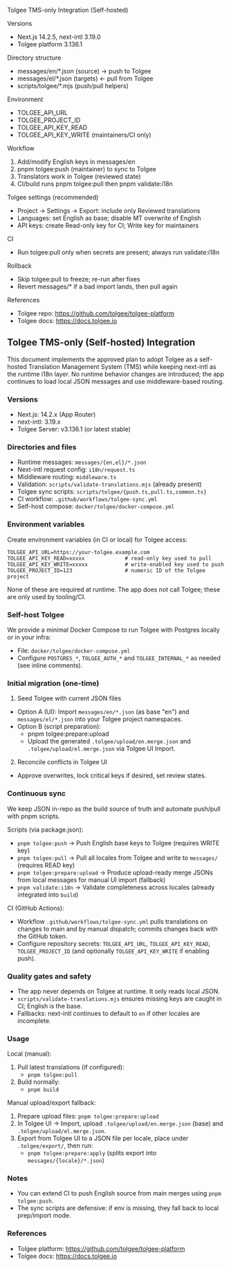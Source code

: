 Tolgee TMS-only Integration (Self-hosted)

Versions
- Next.js 14.2.5, next-intl 3.19.0
- Tolgee platform 3.136.1

Directory structure
- messages/en/*.json (source) → push to Tolgee
- messages/el/*.json (targets) ← pull from Tolgee
- scripts/tolgee/*.mjs (push/pull helpers)

Environment
- TOLGEE_API_URL
- TOLGEE_PROJECT_ID
- TOLGEE_API_KEY_READ
- TOLGEE_API_KEY_WRITE (maintainers/CI only)

Workflow
1) Add/modify English keys in messages/en
2) pnpm tolgee:push (maintainer) to sync to Tolgee
3) Translators work in Tolgee (reviewed state)
4) CI/build runs pnpm tolgee:pull then pnpm validate:i18n

Tolgee settings (recommended)
- Project → Settings → Export: include only Reviewed translations
- Languages: set English as base; disable MT overwrite of English
- API keys: create Read-only key for CI; Write key for maintainers

CI
- Run tolgee:pull only when secrets are present; always run validate:i18n

Rollback
- Skip tolgee:pull to freeze; re-run after fixes
- Revert messages/* if a bad import lands, then pull again

References
- Tolgee repo: https://github.com/tolgee/tolgee-platform
- Tolgee docs: https://docs.tolgee.io

## Tolgee TMS-only (Self-hosted) Integration

This document implements the approved plan to adopt Tolgee as a self-hosted Translation Management System (TMS) while keeping next-intl as the runtime i18n layer. No runtime behavior changes are introduced; the app continues to load local JSON messages and use middleware-based routing.

### Versions
- Next.js: 14.2.x (App Router)
- next-intl: 3.19.x
- Tolgee Server: v3.136.1 (or latest stable)

### Directories and files
- Runtime messages: `messages/{en,el}/*.json`
- Next-intl request config: `i18n/request.ts`
- Middleware routing: `middleware.ts`
- Validation: `scripts/validate-translations.mjs` (already present)
- Tolgee sync scripts: `scripts/tolgee/{push.ts,pull.ts,common.ts}`
- CI workflow: `.github/workflows/tolgee-sync.yml`
- Self-host compose: `docker/tolgee/docker-compose.yml`

### Environment variables
Create environment variables (in CI or local) for Tolgee access:

```
TOLGEE_API_URL=https://your-tolgee.example.com
TOLGEE_API_KEY_READ=xxxxx             # read-only key used to pull
TOLGEE_API_KEY_WRITE=xxxxx            # write-enabled key used to push
TOLGEE_PROJECT_ID=123                 # numeric ID of the Tolgee project
```

None of these are required at runtime. The app does not call Tolgee; these are only used by tooling/CI.

### Self-host Tolgee
We provide a minimal Docker Compose to run Tolgee with Postgres locally or in your infra:
- File: `docker/tolgee/docker-compose.yml`
- Configure `POSTGRES_*`, `TOLGEE_AUTH_*` and `TOLGEE_INTERNAL_*` as needed (see inline comments).

### Initial migration (one-time)
1) Seed Tolgee with current JSON files
- Option A (UI): Import `messages/en/*.json` (as base "en") and `messages/el/*.json` into your Tolgee project namespaces.
- Option B (script preparation):
  - pnpm tolgee:prepare:upload
  - Upload the generated `.tolgee/upload/en.merge.json` and `.tolgee/upload/el.merge.json` via Tolgee UI Import.

2) Reconcile conflicts in Tolgee UI
- Approve overwrites, lock critical keys if desired, set review states.

### Continuous sync
We keep JSON in-repo as the build source of truth and automate push/pull with pnpm scripts.

Scripts (via package.json):
- `pnpm tolgee:push` → Push English base keys to Tolgee (requires WRITE key)
- `pnpm tolgee:pull` → Pull all locales from Tolgee and write to `messages/` (requires READ key)
- `pnpm tolgee:prepare:upload` → Produce upload-ready merge JSONs from local messages for manual UI import (fallback)
- `pnpm validate:i18n` → Validate completeness across locales (already integrated into `build`)

CI (GitHub Actions):
- Workflow `.github/workflows/tolgee-sync.yml` pulls translations on changes to main and by manual dispatch; commits changes back with the GitHub token.
- Configure repository secrets: `TOLGEE_API_URL`, `TOLGEE_API_KEY_READ`, `TOLGEE_PROJECT_ID` (and optionally `TOLGEE_API_KEY_WRITE` if enabling push).

### Quality gates and safety
- The app never depends on Tolgee at runtime. It only reads local JSON.
- `scripts/validate-translations.mjs` ensures missing keys are caught in CI; English is the base.
- Fallbacks: next-intl continues to default to `en` if other locales are incomplete.

### Usage
Local (manual):
1. Pull latest translations (if configured):
   - `pnpm tolgee:pull`
2. Build normally:
   - `pnpm build`

Manual upload/export fallback:
1. Prepare upload files: `pnpm tolgee:prepare:upload`
2. In Tolgee UI → Import, upload `.tolgee/upload/en.merge.json` (base) and `.tolgee/upload/el.merge.json`.
3. Export from Tolgee UI to a JSON file per locale, place under `.tolgee/export/`, then run:
   - `pnpm tolgee:prepare:apply` (splits export into `messages/{locale}/*.json`)

### Notes
- You can extend CI to push English source from main merges using `pnpm tolgee:push`.
- The sync scripts are defensive: if env is missing, they fall back to local prep/import mode.

### References
- Tolgee platform: https://github.com/tolgee/tolgee-platform
- Tolgee docs: https://docs.tolgee.io


